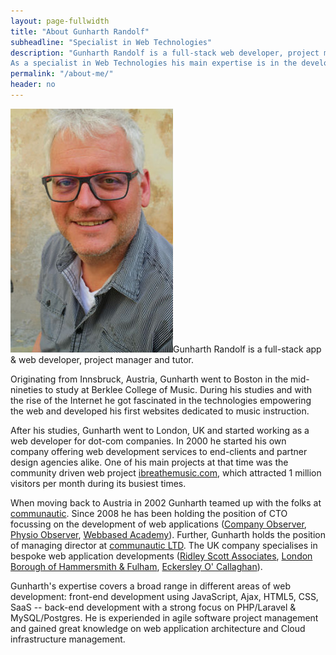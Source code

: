 ```yaml
---
layout: page-fullwidth
title: "About Gunharth Randolf"
subheadline: "Specialist in Web Technologies"
description: "Gunharth Randolf is a full-stack web developer, project manager and tutor. 
As a specialist in Web Technologies his main expertise is in the development of web applications."
permalink: "/about-me/"
header: no
---
```


<img src="/images/GR_headshot.jpg" alt="Gunharth Randolf" class="alignleft inline">Gunharth Randolf is a full-stack app & web developer, project manager and tutor.

Originating from Innsbruck, Austria, Gunharth went to Boston in the mid-nineties to study at Berklee College of Music. During his studies and with the rise of the Internet he got fascinated in the technologies empowering the web and developed his first websites dedicated to music instruction.

After his studies, Gunharth went to London, UK and started working as a web developer for dot-com companies. In 2000 he started his own company offering web development services to end-clients and partner design agencies alike. One of his main projects at that time was the community driven web project <a href="http://ibreathemusic.com" target="_blank">ibreathemusic.com</a>, which attracted 1 million visitors per month during its busiest times.

When moving back to Austria in 2002 Gunharth teamed up with the folks at <a href="http://communautic.com" target="_blank">communautic</a>. Since 2008 he has been holding the position of CTO focussing on the development of web applications (<a href="http://companyobserver.com" target="_blank">Company Observer</a>, <a href="http://physioobserver.com" target="_blank">Physio Observer</a>, <a href="http://webbased-academy.com" target="_blank">Webbased Academy</a>). Further, Gunharth holds the position of managing director at <a href="http://communautic.co.uk" target="_blank">communautic LTD</a>. The UK company specialises in bespoke web application developments (<a href="http://www.rsafilms.com" target="_blank">Ridley Scott Associates</a>, <a href="http://www.lbhf.gov.uk" target="_blank">London Borough of Hammersmith & Fulham</a>, <a href="http://www.eocengineers.com/" target="_blank">Eckersley O' Callaghan</a>).

Gunharth's expertise covers a broad range in different areas of web development: front-end development using JavaScript, Ajax, HTML5, CSS, SaaS -- back-end development with a strong focus on PHP/Laravel & MySQL/Postgres. He is experiended in agile software project management and gained great knowledge on web application architecture and Cloud infrastructure management.